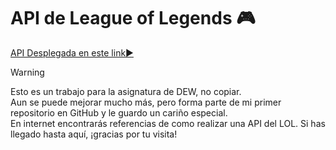 # API de League of Legends 🎮

[API Desplegada en este link▶️](https://resetmenow.github.io/API-League-of-Legends/)

> [!WARNING]
> Esto es un trabajo para la asignatura de DEW, no copiar.  
> Aun se puede mejorar mucho más, pero forma parte de mi primer repositorio en GitHub y le guardo un cariño especial.  
> En internet encontrarás referencias de como realizar una API del LOL. Si has llegado hasta aquí, ¡gracias por tu visita!
